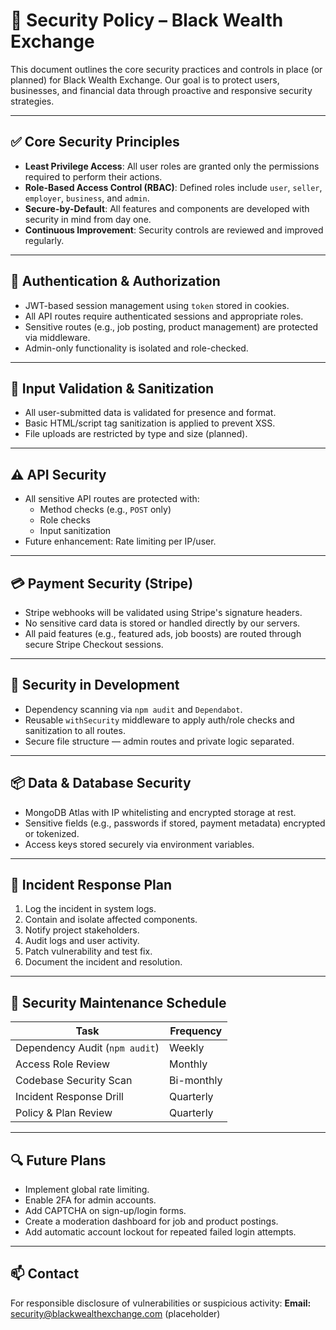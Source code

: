 # 🔐 Security Policy – Black Wealth Exchange

This document outlines the core security practices and controls in place (or planned) for Black Wealth Exchange. Our goal is to protect users, businesses, and financial data through proactive and responsive security strategies.

---

## ✅ Core Security Principles

- **Least Privilege Access**: All user roles are granted only the permissions required to perform their actions.
- **Role-Based Access Control (RBAC)**: Defined roles include `user`, `seller`, `employer`, `business`, and `admin`.
- **Secure-by-Default**: All features and components are developed with security in mind from day one.
- **Continuous Improvement**: Security controls are reviewed and improved regularly.

---

## 🔐 Authentication & Authorization

- JWT-based session management using `token` stored in cookies.
- All API routes require authenticated sessions and appropriate roles.
- Sensitive routes (e.g., job posting, product management) are protected via middleware.
- Admin-only functionality is isolated and role-checked.

---

## 🧼 Input Validation & Sanitization

- All user-submitted data is validated for presence and format.
- Basic HTML/script tag sanitization is applied to prevent XSS.
- File uploads are restricted by type and size (planned).

---

## ⚠️ API Security

- All sensitive API routes are protected with:
  - Method checks (e.g., `POST` only)
  - Role checks
  - Input sanitization
- Future enhancement: Rate limiting per IP/user.

---

## 💳 Payment Security (Stripe)

- Stripe webhooks will be validated using Stripe's signature headers.
- No sensitive card data is stored or handled directly by our servers.
- All paid features (e.g., featured ads, job boosts) are routed through secure Stripe Checkout sessions.

---

## 🧠 Security in Development

- Dependency scanning via `npm audit` and `Dependabot`.
- Reusable `withSecurity` middleware to apply auth/role checks and sanitization to all routes.
- Secure file structure — admin routes and private logic separated.

---

## 📦 Data & Database Security

- MongoDB Atlas with IP whitelisting and encrypted storage at rest.
- Sensitive fields (e.g., passwords if stored, payment metadata) encrypted or tokenized.
- Access keys stored securely via environment variables.

---

## 🚨 Incident Response Plan

1. Log the incident in system logs.
2. Contain and isolate affected components.
3. Notify project stakeholders.
4. Audit logs and user activity.
5. Patch vulnerability and test fix.
6. Document the incident and resolution.

---

## 📆 Security Maintenance Schedule

| Task                             | Frequency       |
|----------------------------------|-----------------|
| Dependency Audit (`npm audit`)   | Weekly          |
| Access Role Review               | Monthly         |
| Codebase Security Scan           | Bi-monthly      |
| Incident Response Drill          | Quarterly       |
| Policy & Plan Review             | Quarterly       |

---

## 🔍 Future Plans

- Implement global rate limiting.
- Enable 2FA for admin accounts.
- Add CAPTCHA on sign-up/login forms.
- Create a moderation dashboard for job and product postings.
- Add automatic account lockout for repeated failed login attempts.

---

## 📫 Contact

For responsible disclosure of vulnerabilities or suspicious activity:
**Email:** security@blackwealthexchange.com (placeholder)

